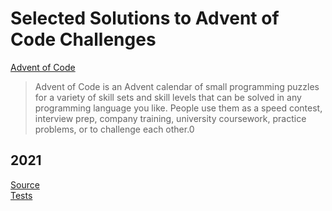 # Selected Solutions to Advent of Code Challenges

[Advent of Code](https://adventofcode.com/)

>Advent of Code is an Advent calendar of small programming puzzles for a variety of skill sets and skill levels that can be solved in any programming language you like. People use them as a speed contest, interview prep, company training, university coursework, practice problems, or to challenge each other.0

## 2021

[Source](lib/aoc2021)  
[Tests](test/aoc2021)
